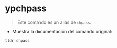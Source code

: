 # ypchpass

> Este comando es un alias de `chpass`.

- Muestra la documentación del comando original:

`tldr chpass`
